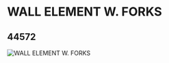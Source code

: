 # WALL ELEMENT W. FORKS
## 44572
![WALL ELEMENT W. FORKS](https://lc-www-live-s.legocdn.com/media/bricks/5/2/4193083.jpg)